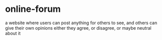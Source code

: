 # online-forum
a website where users can post anything for others to see, and others can give their own opinions either they agree, or disagree, or maybe neutral about it
